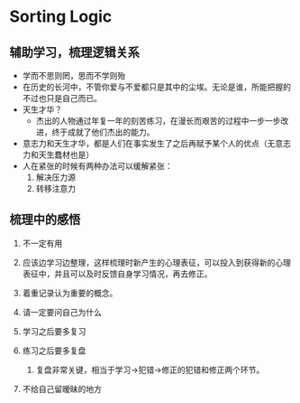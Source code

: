 # Sorting Logic

## 辅助学习，梳理逻辑关系

- 学而不思则罔，思而不学则殆
- 在历史的长河中，不管你爱与不爱都只是其中的尘埃。无论是谁，所能把握的不过也只是自己而已。
- 天生才华？
  - 杰出的人物通过年复一年的刻苦练习，在漫长而艰苦的过程中一步一步改进，终于成就了他们杰出的能力。
- 意志力和天生才华，都是人们在事实发生了之后再赋予某个人的优点（无意志力和天生蠢材也是）
- 人在紧张的时候有两种办法可以缓解紧张：
  1. 解决压力源
  2. 转移注意力


## 梳理中的感悟

1. 不一定有用
2. 应该边学习边整理，这样梳理时新产生的心理表征，可以投入到获得新的心理表征中，并且可以及时反馈自身学习情况，再去修正。
3. 着重记录认为重要的概念。
3. 请一定要问自己为什么
3. 学习之后要多复习
6. 练习之后要多复盘
   1. 复盘非常关键，相当于学习->犯错->修正的犯错和修正两个环节。

7. 不给自己留暧昧的地方

